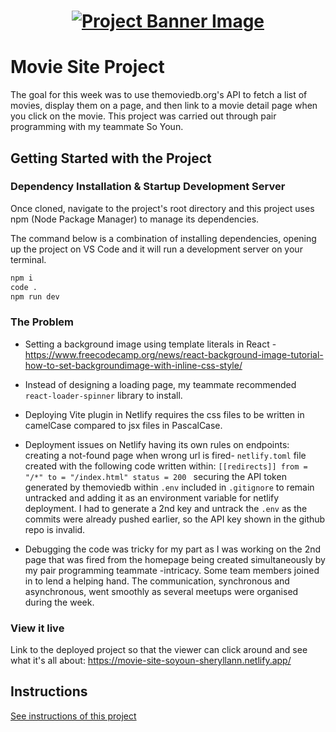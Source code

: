 <h1 align="center">
  <a href="">
    <img src="/src/assets/movies.svg" alt="Project Banner Image">
  </a>
</h1>

# Movie Site Project

The goal for this week was to use themoviedb.org's API to fetch a list of movies, display them on a page, and then link to a movie detail page when you click on the movie.  This project was carried out through pair programming with my teammate So Youn.

## Getting Started with the Project

### Dependency Installation & Startup Development Server

Once cloned, navigate to the project's root directory and this project uses npm (Node Package Manager) to manage its dependencies.

The command below is a combination of installing dependencies, opening up the project on VS Code and it will run a development server on your terminal.

```bash
npm i 
code .  
npm run dev
```

### The Problem

* Setting a background image using template literals in React -
https://www.freecodecamp.org/news/react-background-image-tutorial-how-to-set-backgroundimage-with-inline-css-style/

* Instead of designing a loading page, my teammate recommended `react-loader-spinner` library to install.

* Deploying Vite plugin in Netlify requires the css files to be written in camelCase compared to jsx files in PascalCase.

* Deployment issues on Netlify having its own rules on endpoints:
    creating a not-found page when wrong url is fired-
    `netlify.toml` file created with the following code written within:
      ```[[redirects]]
          from = "/*"
          to = "/index.html"
          status = 200
      ```
    securing the API token generated by themoviedb within `.env` included in `.gitignore` to remain untracked and adding it as an environment variable for netlify deployment.  I had to generate a 2nd key and untrack the `.env` as the commits were already pushed earlier, so the API key shown in the github repo is invalid.

* Debugging the code was tricky for my part as I was working on the 2nd page that was fired from the homepage being created simultaneously by my pair programming teammate -intricacy.  Some team members joined in to lend a helping hand.  The communication, synchronous and asynchronous, went smoothly as several meetups were organised during the week.

### View it live

Link to the deployed project so that the viewer can click around and see what it's all about:
https://movie-site-soyoun-sheryllann.netlify.app/

## Instructions

<a href="instructions.md">
   See instructions of this project
  </a>
